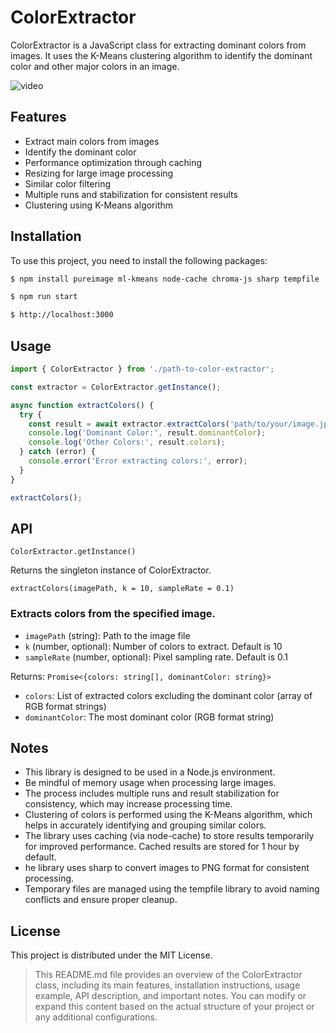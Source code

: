 # ColorExtractor

ColorExtractor is a JavaScript class for extracting dominant colors from images. It uses the K-Means clustering algorithm to identify the dominant color and other major colors in an image.

![video](./assets/video.gif)

## Features

- Extract main colors from images
- Identify the dominant color
- Performance optimization through caching
- Resizing for large image processing
- Similar color filtering
- Multiple runs and stabilization for consistent results
- Clustering using K-Means algorithm

## Installation

To use this project, you need to install the following packages:

```bash
$ npm install pureimage ml-kmeans node-cache chroma-js sharp tempfile

$ npm run start

$ http://localhost:3000
```

## Usage
```javascript
import { ColorExtractor } from './path-to-color-extractor';

const extractor = ColorExtractor.getInstance();

async function extractColors() {
  try {
    const result = await extractor.extractColors('path/to/your/image.jpg');
    console.log('Dominant Color:', result.dominantColor);
    console.log('Other Colors:', result.colors);
  } catch (error) {
    console.error('Error extracting colors:', error);
  }
}

extractColors();
```

## API

`ColorExtractor.getInstance()`

Returns the singleton instance of ColorExtractor.

`extractColors(imagePath, k = 10, sampleRate = 0.1)`


### Extracts colors from the specified image.
- `imagePath` (string): Path to the image file
- `k` (number, optional): Number of colors to extract. Default is 10
- `sampleRate` (number, optional): Pixel sampling rate. Default is 0.1

Returns: `Promise<{colors: string[], dominantColor: string}>`
- `colors`: List of extracted colors excluding the dominant color (array of RGB format strings)
- `dominantColor`: The most dominant color (RGB format string)

## Notes
- This library is designed to be used in a Node.js environment.
- Be mindful of memory usage when processing large images.
- The process includes multiple runs and result stabilization for consistency, which may increase processing time.
- Clustering of colors is performed using the K-Means algorithm, which helps in accurately identifying and grouping similar colors.
- The library uses caching (via node-cache) to store results temporarily for improved performance. Cached results are stored for 1 hour by default.
- he library uses sharp to convert images to PNG format for consistent processing.
- Temporary files are managed using the tempfile library to avoid naming conflicts and ensure proper cleanup.

## License
This project is distributed under the MIT License.
> This README.md file provides an overview of the ColorExtractor class, including its main features, installation instructions, usage example, API description, and important notes. You can modify or expand this content based on the actual structure of your project or any additional configurations.